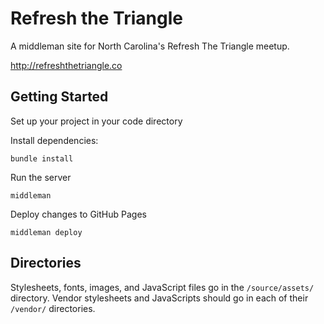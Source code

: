 # Refresh the Triangle

A middleman site for North Carolina's Refresh The Triangle meetup.

http://refreshthetriangle.co

## Getting Started

Set up your project in your code directory

Install dependencies:
```
bundle install
```

Run the server
```
middleman
```

Deploy changes to GitHub Pages
```
middleman deploy
```

## Directories

Stylesheets, fonts, images, and JavaScript files go in the `/source/assets/` directory.
Vendor stylesheets and JavaScripts should go in each of their `/vendor/` directories.
